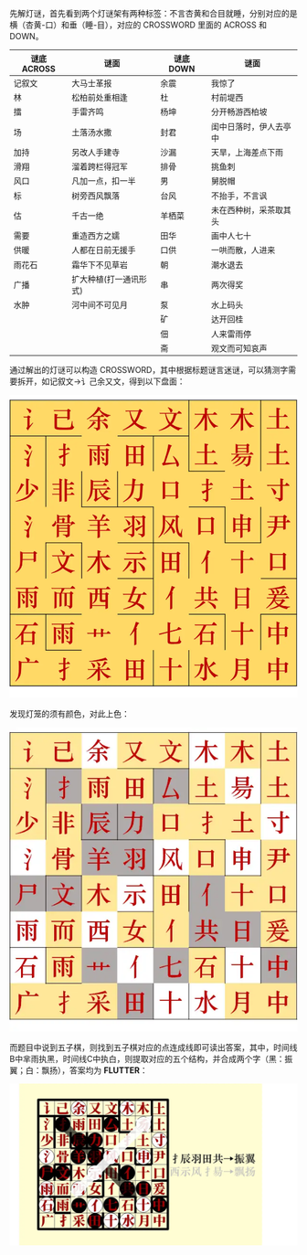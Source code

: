 先解灯谜，首先看到两个灯谜架有两种标签：不言杏黄和合目就睡，分别对应的是横（杏黄-口）和垂（睡-目），对应的 CROSSWORD 里面的 ACROSS 和 DOWN。

|谜底 ACROSS|谜面|谜底 DOWN|谜面|
|-|-|-|-|
|记叙文|大马士革报|余震|我惊了|
|林|松柏前处重相逢|杜|村前堤西|
|擂|手雷齐鸣|杨坤|分开畅游西柏坡|
|场|土落汤水撒|封君|闺中日落时，伊人去亭中|
|加持|另改人手建寺|沙漏|天旱，上海差点下雨|
|滑翔|溜着跨栏得冠军|排骨|挑鱼刺|
|风口|凡加一点，扣一半|男|舅脱帽|
|标|树旁西风飘落|台风|不抬手，不言讽|
|估|千古一绝|羊栖菜|未在西种树，采茶取其头|
|需要|重造西方之嬬|田华|画中人七十|
|供暖|人都在日前无援手|口供|一哄而散，人进来|
|雨花石|霜华下不见草岩|朝|潮水退去|
|广播|扩大种植(打一通讯形式)|串|两次得奖|
|水肿|河中间不可见月|泵|水上码头|
| | |矿|达开回桂|
| | |佃|人来雷雨停|
| | |斋|观文而可知哀声|

通过解出的灯谜可以构造 CROSSWORD，其中根据标题谜言迷谜，可以猜测字需要拆开，如记叙文→讠己余又文，得到以下盘面：

<img class="puzzle-image" src="media/solution/day3_06/1.webp" alt="">

发现灯笼的须有颜色，对此上色：

<img class="puzzle-image" src="media/solution/day3_06/2.webp" alt="">

而题目中说到五子棋，则找到五子棋对应的点连成线即可读出答案，其中，时间线B中芈雨执黑，时间线C中执白，则提取对应的五个结构，并合成两个字（黑：振翼；白：飘扬），答案均为 **FLUTTER**：

<img class="puzzle-image" src="media/solution/day3_06/3.webp" alt="">
